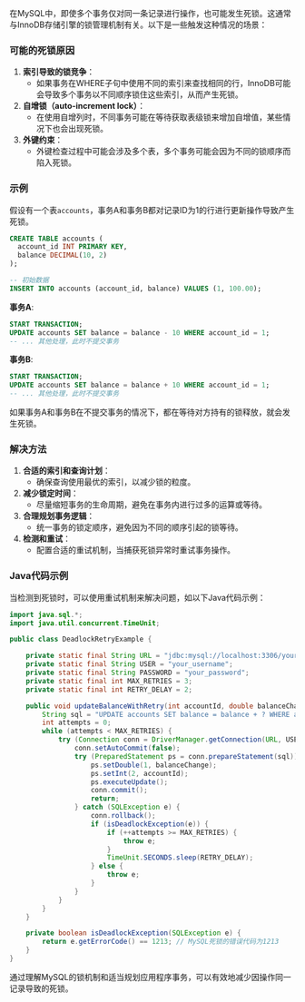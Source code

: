 在MySQL中，即使多个事务仅对同一条记录进行操作，也可能发生死锁。这通常与InnoDB存储引擎的锁管理机制有关。以下是一些触发这种情况的场景：

### 可能的死锁原因
1. **索引导致的锁竞争**：
    - 如果事务在WHERE子句中使用不同的索引来查找相同的行，InnoDB可能会导致多个事务以不同顺序锁住这些索引，从而产生死锁。
2. **自增锁（auto-increment lock）**：
    - 在使用自增列时，不同事务可能在等待获取表级锁来增加自增值，某些情况下也会出现死锁。
3. **外键约束**：
    - 外键检查过程中可能会涉及多个表，多个事务可能会因为不同的锁顺序而陷入死锁。

### 示例
假设有一个表`accounts`，事务A和事务B都对记录ID为1的行进行更新操作导致产生死锁。

```sql
CREATE TABLE accounts (  
  account_id INT PRIMARY KEY,  
  balance DECIMAL(10, 2)  
);  

-- 初始数据  
INSERT INTO accounts (account_id, balance) VALUES (1, 100.00);
```

**事务A**:

```sql
START TRANSACTION;  
UPDATE accounts SET balance = balance - 10 WHERE account_id = 1;  
-- ... 其他处理，此时不提交事务
```

**事务B**:

```sql
START TRANSACTION;  
UPDATE accounts SET balance = balance + 10 WHERE account_id = 1;  
-- ... 其他处理，此时不提交事务
```

如果事务A和事务B在不提交事务的情况下，都在等待对方持有的锁释放，就会发生死锁。

### 解决方法
1. **合适的索引和查询计划**：
    - 确保查询使用最优的索引，以减少锁的粒度。
2. **减少锁定时间**：
    - 尽量缩短事务的生命周期，避免在事务内进行过多的运算或等待。
3. **合理规划事务逻辑**：
    - 统一事务的锁定顺序，避免因为不同的顺序引起的锁等待。
4. **检测和重试**：
    - 配置合适的重试机制，当捕获死锁异常时重试事务操作。

### Java代码示例
当检测到死锁时，可以使用重试机制来解决问题，如以下Java代码示例：

```java
import java.sql.*;  
import java.util.concurrent.TimeUnit;  

public class DeadlockRetryExample {  

    private static final String URL = "jdbc:mysql://localhost:3306/your_database";  
    private static final String USER = "your_username";  
    private static final String PASSWORD = "your_password";  
    private static final int MAX_RETRIES = 3;  
    private static final int RETRY_DELAY = 2;  

    public void updateBalanceWithRetry(int accountId, double balanceChange) throws SQLException {  
        String sql = "UPDATE accounts SET balance = balance + ? WHERE account_id = ?";  
        int attempts = 0;  
        while (attempts < MAX_RETRIES) {  
            try (Connection conn = DriverManager.getConnection(URL, USER, PASSWORD)) {  
                conn.setAutoCommit(false);  
                try (PreparedStatement ps = conn.prepareStatement(sql)) {  
                    ps.setDouble(1, balanceChange);  
                    ps.setInt(2, accountId);  
                    ps.executeUpdate();  
                    conn.commit();  
                    return;  
                } catch (SQLException e) {  
                    conn.rollback();  
                    if (isDeadlockException(e)) {  
                        if (++attempts >= MAX_RETRIES) {  
                            throw e;  
                        }  
                        TimeUnit.SECONDS.sleep(RETRY_DELAY);  
                    } else {  
                        throw e;  
                    }  
                }  
            }  
        }  
    }  

    private boolean isDeadlockException(SQLException e) {  
        return e.getErrorCode() == 1213; // MySQL死锁的错误代码为1213  
    }  
}
```

通过理解MySQL的锁机制和适当规划应用程序事务，可以有效地减少因操作同一记录导致的死锁。

